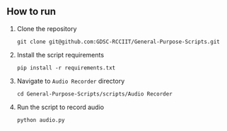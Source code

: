 ## How to run
1. Clone the repository
   ```
   git clone git@github.com:GDSC-RCCIIT/General-Purpose-Scripts.git
   ```
2. Install the script requirements
   ```
   pip install -r requirements.txt
   ```
3. Navigate to `Audio Recorder` directory
   ```
   cd General-Purpose-Scripts/scripts/Audio Recorder
   ```
4. Run the script to record audio
   ```
   python audio.py
   ```
